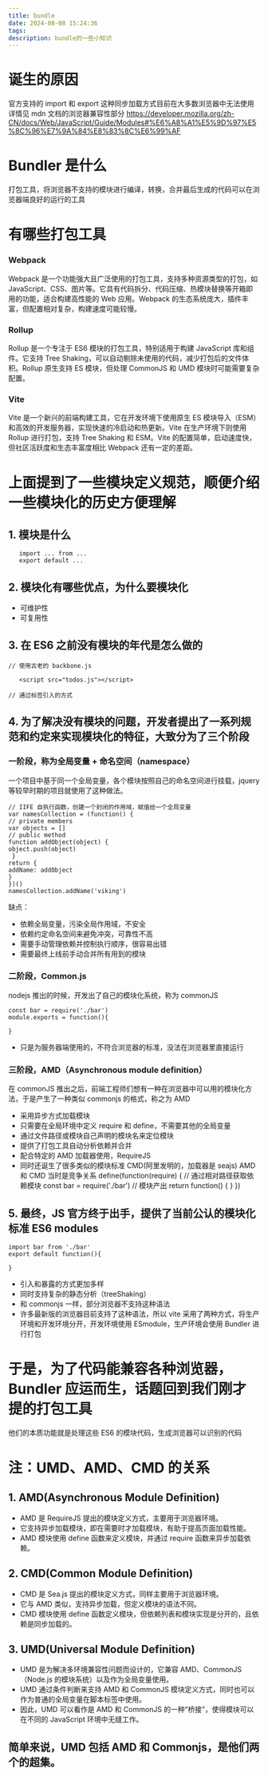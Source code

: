 ```yaml
---
title: bundle
date: 2024-08-08 15:24:36
tags:
description: bundle的一些小知识
---
```


# 诞生的原因

官方支持的 import 和 export 这种同步加载方式目前在大多数浏览器中无法使用
详情见 mdn 文档的浏览器兼容性部分
https://developer.mozilla.org/zh-CN/docs/Web/JavaScript/Guide/Modules#%E6%A8%A1%E5%9D%97%E5%8C%96%E7%9A%84%E8%83%8C%E6%99%AF

# Bundler 是什么

打包工具，将浏览器不支持的模块进行编译，转换，合并最后生成的代码可以在浏览器端良好的运行的工具

# 有哪些打包工具

### Webpack

Webpack 是一个功能强大且广泛使用的打包工具，支持多种资源类型的打包，如 JavaScript、CSS、图片等。它具有代码拆分、代码压缩、热模块替换等开箱即用的功能，适合构建高性能的 Web 应用。Webpack 的生态系统庞大，插件丰富，但配置相对复杂，构建速度可能较慢。

### Rollup

Rollup 是一个专注于 ES6 模块的打包工具，特别适用于构建 JavaScript 库和组件。它支持 Tree Shaking，可以自动剔除未使用的代码，减少打包后的文件体积。Rollup 原生支持 ES 模块，但处理 CommonJS 和 UMD 模块时可能需要复杂配置。

### Vite

Vite 是一个新兴的前端构建工具，它在开发环境下使用原生 ES 模块导入（ESM）和高效的开发服务器，实现快速的冷启动和热更新。Vite 在生产环境下则使用 Rollup 进行打包，支持 Tree Shaking 和 ESM。Vite 的配置简单，启动速度快，但社区活跃度和生态丰富度相比 Webpack 还有一定的差距。

# 上面提到了一些模块定义规范，顺便介绍一些模块化的历史方便理解

## 1. 模块是什么

```
   import ... from ...
   export default ...
```

## 2. 模块化有哪些优点，为什么要模块化

- 可维护性
- 可复用性

## 3. 在 ES6 之前没有模块的年代是怎么做的

```
// 使用古老的 backbone.js

   <script src="todos.js"></script>

// 通过标签引入的方式
```

## 4. 为了解决没有模块的问题，开发者提出了一系列规范和约定来实现模块化的特征，大致分为了三个阶段

### 一阶段，称为全局变量 + 命名空间（namespace）

一个项目中基于同一个全局变量，各个模块按照自己的命名空间进行挂载，jquery 等较早时期的项目就使用了这种做法。

```
// IIFE 自执行函数，创建一个封闭的作用域，赋值给一个全局变量
var namesCollection = (function() {
// private members
var objects = []
// public method
function addObject(object) {
object.push(object)
 }
return {
addName: addObject
}
})()
namesCollection.addName('viking')
```

缺点：

- 依赖全局变量，污染全局作用域，不安全
- 依赖约定命名空间来避免冲突，可靠性不高
- 需要手动管理依赖并控制执行顺序，很容易出错
- 需要最终上线前手动合并所有用到的模块

### 二阶段，Common.js

nodejs 推出的时候，开发出了自己的模块化系统，称为 commonJS

```
const bar = require('./bar')
module.exports = function(){

}
```

- 只是为服务器端使用的，不符合浏览器的标准，没法在浏览器里直接运行

### 三阶段，AMD（Asynchronous module definition）

在 commonJS 推出之后，前端工程师们想有一种在浏览器中可以用的模块化方法，于是产生了一种类似 commonjs 的格式，称之为 AMD

- 采用异步方式加载模块
- 只需要在全局环境中定义 require 和 define，不需要其他的全局变量
- 通过文件路径或模块自己声明的模块名来定位模块
- 提供了打包工具自动分析依赖并合并
- 配合特定的 AMD 加载器使用，RequireJS
- 同时还诞生了很多类似的模块标准 CMD(阿里发明的，加载器是 seajs)
  AMD 和 CMD 当时是竞争关系
  define(function(require) {
  // 通过相对路径获取依赖模块
  const bar = require('./bar')
  // 模块产出
  return function() {
  }
  })

## 5. 最终，JS 官方终于出手，提供了当前公认的模块化标准 ES6 modules

```
import bar from './bar'
export default function(){

}
```

- 引入和暴露的方式更加多样
- 同时支持复杂的静态分析（treeShaking）
- 和 commonjs 一样，部分浏览器不支持这种语法
- 许多最新版的浏览器目前支持了这种语法，所以 vite 采用了两种方式，将生产环境和开发环境分开，开发环境使用 ESmodule，生产环境会使用 Bundler 进行打包

# 于是，为了代码能兼容各种浏览器，Bundler 应运而生，话题回到我们刚才提的打包工具

他们的本质功能就是处理这些 ES6 的模块代码，生成浏览器可以识别的代码

# 注：UMD、AMD、CMD 的关系

## 1. AMD(Asynchronous Module Definition)

- AMD 是 RequireJS 提出的模块定义方式，主要用于浏览器环境。
- 它支持异步加载模块，即在需要时才加载模块，有助于提高页面加载性能。
- AMD 模块使用 define 函数来定义模块，并通过 require 函数来异步加载依赖。

## 2. CMD(Common Module Definition)

- CMD 是 Sea.js 提出的模块定义方式，同样主要用于浏览器环境。
- 它与 AMD 类似，支持异步加载，但定义模块的语法不同。
- CMD 模块使用 define 函数定义模块，但依赖列表和模块实现是分开的，且依赖是同步加载的。

## 3. UMD(Universal Module Definition)

- UMD 是为解决多环境兼容性问题而设计的，它兼容 AMD、CommonJS（Node.js 的模块系统）以及作为全局变量使用。
- UMD 通过条件判断来支持 AMD 和 CommonJS 模块定义方式，同时也可以作为普通的全局变量在脚本标签中使用。
- 因此，UMD 可以看作是 AMD 和 CommonJS 的一种“桥接”，使得模块可以在不同的 JavaScript 环境中无缝工作。

## 简单来说，UMD 包括 AMD 和 Commonjs，是他们两个的超集。
